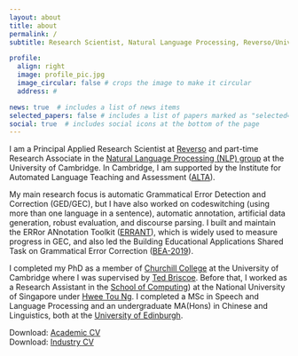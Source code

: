 ```yaml
---
layout: about
title: about
permalink: /
subtitle: Research Scientist, Natural Language Processing, Reverso/University of Cambridge.

profile:
  align: right
  image: profile_pic.jpg
  image_circular: false # crops the image to make it circular
  address: #

news: true  # includes a list of news items
selected_papers: false # includes a list of papers marked as "selected={true}"
social: true  # includes social icons at the bottom of the page
---
```


I am a Principal Applied Research Scientist at [Reverso](https://www.reverso.net/spell-checker/english-spelling-grammar/) and part-time Research Associate in the [Natural Language Processing (NLP) group](https://www.cst.cam.ac.uk/research/themes/natural-language-processing) at the University of Cambridge. In Cambridge, I am supported by the Institute for Automated Language Teaching and Assessment ([ALTA](http://alta.cambridgeenglish.org/)).

My main research focus is automatic Grammatical Error Detection and Correction (GED/GEC), but I have also worked on codeswitching (using more than one language in a sentence), automatic annotation, artificial data generation, robust evaluation, and discourse parsing. I built and maintain the ERRor ANnotation Toolkit ([ERRANT](https://github.com/chrisjbryant/errant)), which is widely used to measure progress in GEC, and also led the Building Educational Applications Shared Task on Grammatical Error Correction ([BEA-2019](https://www.cl.cam.ac.uk/research/nl/bea2019st/)).

I completed my PhD as a member of [Churchill College](https://www.chu.cam.ac.uk/) at the University of Cambridge where I was supervised by [Ted Briscoe](https://www.cl.cam.ac.uk/~ejb1/). Before that, I worked as a Research Assistant in the [School of Computing](https://www.comp.nus.edu.sg/)) at the National University of Singapore under [Hwee Tou Ng](https://www.comp.nus.edu.sg/~nght/). I completed a MSc in Speech and Language Processing and an undergraduate MA(Hons) in Chinese and Linguistics, both at the [University of Edinburgh](https://www.ed.ac.uk/).

Download: <a href="../assets/pdf/cv/2022_CV_Academic.pdf">Academic CV</a>  
Download: <a href="../assets/pdf/cv/2022_CV_Industrial.pdf">Industry CV</a>


